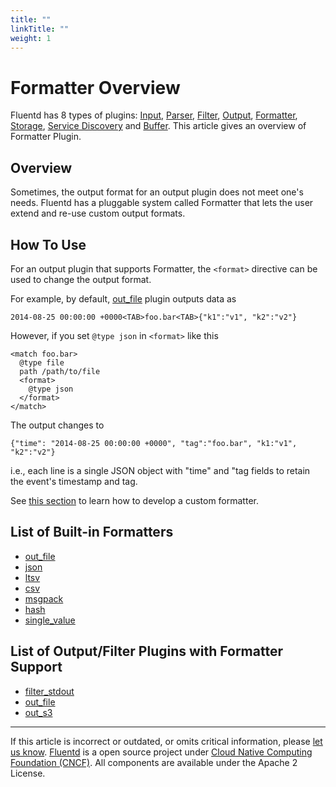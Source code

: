 ```yaml
---
title: ""
linkTitle: ""
weight: 1
---
```


# Formatter Overview

Fluentd has 8 types of plugins: [Input](/plugins/input/README.md),
[Parser](/plugins/parser/README.md), [Filter](/plugins/filter/README.md),
[Output](/plugins/output/README.md),
[Formatter](/plugins/formatter/README.md),
[Storage](/plugins/storage/README.md),
[Service Discovery](/plugins/service_discovery/README.md) and [Buffer](/plugins/buffer/README.md).
This article gives an overview of Formatter Plugin.

## Overview

Sometimes, the output format for an output plugin does not meet one's
needs. Fluentd has a pluggable system called Formatter that lets the
user extend and re-use custom output formats.

## How To Use

For an output plugin that supports Formatter, the `<format>` directive
can be used to change the output format.

For example, by default, [out_file](/plugins/output/file.md) plugin outputs data as

```
2014-08-25 00:00:00 +0000<TAB>foo.bar<TAB>{"k1":"v1", "k2":"v2"}
```

However, if you set `@type json` in `<format>` like this

```
<match foo.bar>
  @type file
  path /path/to/file
  <format>
    @type json
  </format>
</match>
```

The output changes to

```
{"time": "2014-08-25 00:00:00 +0000", "tag":"foo.bar", "k1:"v1", "k2":"v2"}
```

i.e., each line is a single JSON object with "time" and "tag fields to
retain the event's timestamp and tag.

See [this section](/developer/plugin-development.md/#text-formatter-plugins) to learn
how to develop a custom formatter.

## List of Built-in Formatters

- [out_file](/plugins/formatter/out_file.md)
- [json](/plugins/formatter/json.md)
- [ltsv](/plugins/formatter/ltsv.md)
- [csv](/plugins/formatter/csv.md)
- [msgpack](/plugins/formatter/msgpack.md)
- [hash](/plugins/formatter/hash.md)
- [single_value](/plugins/formatter/single_value.md)

## List of Output/Filter Plugins with Formatter Support

- [filter_stdout](/plugins/filter/stdout.md)
- [out_file](/plugins/output/file.md)
- [out_s3](/plugins/output/s3.md)

---

If this article is incorrect or outdated, or omits critical information, please [let us know](https://github.com/fluent/fluentd-docs-gitbook/issues?state=open).
[Fluentd](http://www.fluentd.org/) is a open source project under [Cloud Native Computing Foundation (CNCF)](https://cncf.io/). All components are available under the Apache 2 License.
